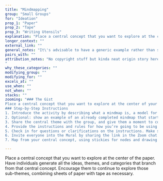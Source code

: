 ```yaml
---
title: "Mindmapping"
group: "Small Groups"
for: "Ideation"
prop_1: "Paper"
prop_2: "Tape"
prop_3: "Writing Utensils"
explanation: "Place a central concept that you want to explore at the center of the paper. Have individuals generate all the ideas, themes, and categories that branch from that central concept. Encourage them to continue to explore those sub-themes, combining sheets of paper with tape as necessary."
longer_context: ""
external_link: ""
general_notes: "It\'s advisable to have a generic example rather than simply giving verbal directions."
pairs_with: ""
attribution_notes: "No copyright stuff but kinda neat origin story here - https://en.wikipedia.org/wiki/Mind_map#Origins
"
why_these_categories: ""
modifying_group: ""
modifying_for: ""
excels_at: ""
use_when: ""
not_when: ""
stacks: ""
zooming: "### The Gist
Place a central concept that you want to explore at the center of your Mural board. Have participants use stickies to generate all the ideas, themes, and sub-categories that branch from it. Encourage them to continue to explore those sub-themes, creating more branches extending out to the edges of the board.
### Step-by-Step Instructions
1. Introduce the activity by describing what a mindmap is, a model for visualizing a information by having a central theme and creating branches of all the related ideas.
2. Optional: show an example of an already completed mindmap that starts with a very different central theme from what you’ll be focusing on (e.g., “Breakfast Foods” is a great example mindmap, unless you’re facilitating a breakfast food workshop, in which case where do we sign up?).
3. Share the central theme with the group, and give them a moment to consider it, and ask any clarifying questions they have about it.
4. Provide the instructions and rules for how you’re going to be using Mural. (e.g., if you’re limiting participation, using certain sticky types, colors to denote the levels of hierarchy)
5. Check in for questions or clarifications on the instructions. Make sure people understand the central theme you’re going to be mapping (especially if it’s jargon), the tools you’ll be using in Mural (or not using), and their individual roles.
6. Invite everyone into the Mural by sharing the link in the Zoom chat. Optional: mute all if you want this to be a silent activity.
7. Map from your central concept, using stickies for nodes and drawing lines for connections. Keep going until you feel you’ve fully fleshed out the idea, run out of space in your Mural, or run out of time. "

---
```


Place a central concept that you want to explore at the center of the paper. Have individuals generate all the ideas, themes, and categories that branch from that central concept. Encourage them to continue to explore those sub-themes, combining sheets of paper with tape as necessary.
